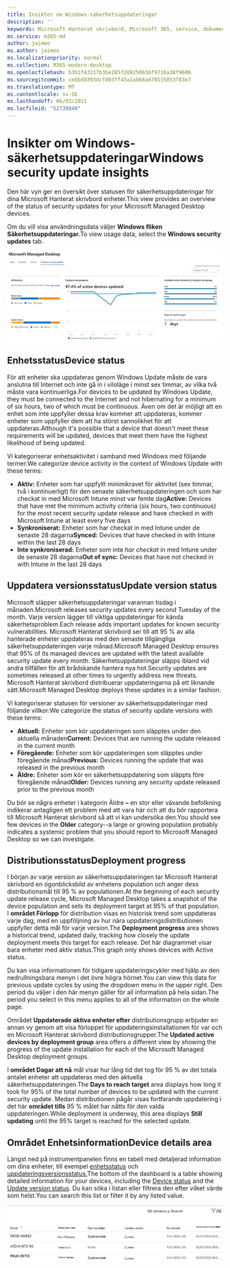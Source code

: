 ```yaml
---
title: Insikter om Windows-säkerhetsuppdateringar
description: ''
keywords: Microsoft Hanterat skrivbord, Microsoft 365, service, dokumentation
ms.service: m365-md
author: jaimeo
ms.author: jaimeo
ms.localizationpriority: normal
ms.collection: M365-modern-desktop
ms.openlocfilehash: b3b1f43217b3be285f20925065bf9710a38f9606
ms.sourcegitcommit: cebbdd393dcfd93ff43a1ab66ad70115853f83e7
ms.translationtype: MT
ms.contentlocale: sv-SE
ms.lasthandoff: 06/03/2021
ms.locfileid: "52739840"
---
```

# <a name="windows-security-update-insights"></a><span data-ttu-id="f6a8d-103">Insikter om Windows-säkerhetsuppdateringar</span><span class="sxs-lookup"><span data-stu-id="f6a8d-103">Windows security update insights</span></span>
<span data-ttu-id="f6a8d-104">Den här vyn ger en översikt över statusen för säkerhetsuppdateringar för dina Microsoft Hanterat skrivbord enheter.</span><span class="sxs-lookup"><span data-stu-id="f6a8d-104">This view provides an overview of the status of security updates for your Microsoft Managed Desktop devices.</span></span> 

<span data-ttu-id="f6a8d-105">Om du vill visa användningsdata väljer <strong>Windows fliken Säkerhetsuppdateringar.</strong></span><span class="sxs-lookup"><span data-stu-id="f6a8d-105">To view usage data, select the <strong>Windows security updates</strong> tab.</span></span>

![Windows fönstret för säkerhetsuppdateringar: stapeldiagram över enhetsstatus och uppdateringsversion i den vänstra kolumnen, uppdateringsdistributionsförloppet över tiden i kolumnen Mitt och procentandel av aktiva enheter efter distributionsgrupp, samt antalet dagar det tar att nå distributionsmålet på 95 % i den högra kolumnen.](../../media/update-insights.jpg)

## <a name="device-status"></a><span data-ttu-id="f6a8d-107">Enhetsstatus</span><span class="sxs-lookup"><span data-stu-id="f6a8d-107">Device status</span></span>

<span data-ttu-id="f6a8d-108">För att enheter ska uppdateras genom Windows Update måste de vara anslutna till Internet och inte gå in i viloläge i minst sex timmar, av vilka två måste vara kontinuerliga.</span><span class="sxs-lookup"><span data-stu-id="f6a8d-108">For devices to be updated by Windows Update, they must be connected to the Internet and not hibernating for a minimum of six hours, two of which must be continuous.</span></span> <span data-ttu-id="f6a8d-109">Även om det är möjligt att en enhet som inte uppfyller dessa krav kommer att uppdateras, kommer enheter som uppfyller dem att ha störst sannolikhet för att uppdateras.</span><span class="sxs-lookup"><span data-stu-id="f6a8d-109">Although it's possible that a device that doesn't meet these requirements will be updated, devices that meet them have the highest likelihood of being updated.</span></span> 

<span data-ttu-id="f6a8d-110">Vi kategoriserar enhetsaktivitet i samband med Windows med följande termer:</span><span class="sxs-lookup"><span data-stu-id="f6a8d-110">We categorize device activity in the context of Windows Update with these terms:</span></span>

- <span data-ttu-id="f6a8d-111"><strong>Aktiv:</strong> Enheter som har uppfyllt minimikravet för aktivitet (sex timmar, två i kontinuerligt) för den senaste säkerhetsuppdateringen och som har checkat in med Microsoft Intune minst var femte dag</span><span class="sxs-lookup"><span data-stu-id="f6a8d-111"><strong>Active:</strong> Devices that have met the minimum activity criteria (six hours, two continuous) for the most recent security update release and have checked in with Microsoft Intune at least every five days</span></span>
- <span data-ttu-id="f6a8d-112"><strong>Synkroniserat:</strong> Enheter som har checkat in med Intune under de senaste 28 dagarna</span><span class="sxs-lookup"><span data-stu-id="f6a8d-112"><strong>Synced:</strong> Devices that have checked in with Intune within the last 28 days</span></span>
- <span data-ttu-id="f6a8d-113"><strong>Inte synkroniserad:</strong> Enheter som inte <i>har checkat</i> in med Intune under de senaste 28 dagarna</span><span class="sxs-lookup"><span data-stu-id="f6a8d-113"><strong>Out of sync:</strong> Devices that have <i>not</i> checked in with Intune in the last 28 days</span></span>




## <a name="update-version-status"></a><span data-ttu-id="f6a8d-114">Uppdatera versionsstatus</span><span class="sxs-lookup"><span data-stu-id="f6a8d-114">Update version status</span></span>

<span data-ttu-id="f6a8d-115">Microsoft släpper säkerhetsuppdateringar varannan tisdag i månaden.</span><span class="sxs-lookup"><span data-stu-id="f6a8d-115">Microsoft releases security updates every second Tuesday of the month.</span></span> <span data-ttu-id="f6a8d-116">Varje version lägger till viktiga uppdateringar för kända säkerhetsproblem.</span><span class="sxs-lookup"><span data-stu-id="f6a8d-116">Each release adds important updates for known security vulnerabilities.</span></span> <span data-ttu-id="f6a8d-117">Microsoft Hanterat skrivbord ser till att 95 % av alla hanterade enheter uppdateras med den senaste tillgängliga säkerhetsuppdateringen varje månad.</span><span class="sxs-lookup"><span data-stu-id="f6a8d-117">Microsoft Managed Desktop ensures that 95% of its managed devices are updated with the latest available security update every month.</span></span> <span data-ttu-id="f6a8d-118">Säkerhetsuppdateringar släpps ibland vid andra tillfällen för att brådskande hantera nya hot.</span><span class="sxs-lookup"><span data-stu-id="f6a8d-118">Security updates are sometimes released at other times to urgently address new threats.</span></span> <span data-ttu-id="f6a8d-119">Microsoft Hanterat skrivbord distribuerar uppdateringarna på ett liknande sätt.</span><span class="sxs-lookup"><span data-stu-id="f6a8d-119">Microsoft Managed Desktop deploys these updates in a similar fashion.</span></span>

<span data-ttu-id="f6a8d-120">Vi kategoriserar statusen för versioner av säkerhetsuppdateringar med följande villkor:</span><span class="sxs-lookup"><span data-stu-id="f6a8d-120">We categorize the status of security update versions with these terms:</span></span>

- <span data-ttu-id="f6a8d-121"><strong>Aktuell:</strong> Enheter som kör uppdateringen som släpptes under den aktuella månaden</span><span class="sxs-lookup"><span data-stu-id="f6a8d-121"><strong>Current:</strong> Devices that are running the update released in the current month</span></span>
- <span data-ttu-id="f6a8d-122"><strong>Föregående:</strong> Enheter som kör uppdateringen som släpptes under föregående månad</span><span class="sxs-lookup"><span data-stu-id="f6a8d-122"><strong>Previous:</strong> Devices running the update that was released in the previous month</span></span>
- <span data-ttu-id="f6a8d-123"><strong>Äldre:</strong> Enheter som kör en säkerhetsuppdatering som släppts före föregående månad</span><span class="sxs-lookup"><span data-stu-id="f6a8d-123"><strong>Older:</strong> Devices running any security update released prior to the previous month</span></span>

<span data-ttu-id="f6a8d-124">Du bör se några enheter i kategorin Äldre <strong>–</strong> en stor eller växande befolkning indikerar antagligen ett problem med att vara här och att du bör rapportera till Microsoft Hanterat skrivbord så att vi kan undersöka den.</span><span class="sxs-lookup"><span data-stu-id="f6a8d-124">You should see few devices in the <strong>Older</strong> category--a large or growing population probably indicates a systemic problem that you should report to Microsoft Managed Desktop so we can investigate.</span></span>


## <a name="deployment-progress"></a><span data-ttu-id="f6a8d-125">Distributionsstatus</span><span class="sxs-lookup"><span data-stu-id="f6a8d-125">Deployment progress</span></span>

<span data-ttu-id="f6a8d-126">I början av varje version av säkerhetsuppdateringen tar Microsoft Hanterat skrivbord en ögonblicksbild av enhetens population och anger dess distributionsmål till 95 % av populationen.</span><span class="sxs-lookup"><span data-stu-id="f6a8d-126">At the beginning of each security update release cycle, Microsoft Managed Desktop takes a snapshot of the device population and sets its deployment target at 95% of that population.</span></span> <span data-ttu-id="f6a8d-127">I <strong>området Förlopp</strong> för distribution visas en historisk trend som uppdateras varje dag, med en uppföljning av hur nära uppdateringsdistributionen uppfyller detta mål för varje version.</span><span class="sxs-lookup"><span data-stu-id="f6a8d-127">The <strong>Deployment progress</strong> area shows a historical trend, updated daily, tracking how closely the update deployment meets this target for each release.</span></span> <span data-ttu-id="f6a8d-128">Det här diagrammet visar bara enheter med aktiv status.</span><span class="sxs-lookup"><span data-stu-id="f6a8d-128">This graph only shows devices with Active status.</span></span>

<span data-ttu-id="f6a8d-129">Du kan visa informationen för tidigare uppdateringscykler med hjälp av den nedrullningsbara menyn i det övre högra hörnet.</span><span class="sxs-lookup"><span data-stu-id="f6a8d-129">You can view this data for previous update cycles by using the dropdown menu in the upper right.</span></span> <span data-ttu-id="f6a8d-130">Den period du väljer i den här menyn gäller för all information på hela sidan.</span><span class="sxs-lookup"><span data-stu-id="f6a8d-130">The period you select in this menu applies to all of the information on the whole page.</span></span>

<span data-ttu-id="f6a8d-131">Området <strong>Uppdaterade aktiva enheter efter</strong> distributionsgrupp erbjuder en annan vy genom att visa förloppet för uppdateringsinstallationen för var och en Microsoft Hanterat skrivbord distributionsgrupper.</span><span class="sxs-lookup"><span data-stu-id="f6a8d-131">The <strong>Updated active devices by deployment group</strong> area offers a different view by showing the progress of the update installation for each of the Microsoft Managed Desktop deployment groups.</span></span>

<span data-ttu-id="f6a8d-132">I <strong>området Dagar att nå</strong> mål visar hur lång tid det tog för 95 % av det totala antalet enheter att uppdateras med den aktuella säkerhetsuppdateringen.</span><span class="sxs-lookup"><span data-stu-id="f6a8d-132">The <strong>Days to reach target</strong> area displays how long it took for 95% of the total number of devices to be updated with the current security update.</span></span> <span data-ttu-id="f6a8d-133">Medan distributionen pågår visas fortfarande uppdatering i det här <strong>området tills</strong> 95 % målet har nåtts för den valda uppdateringen.</span><span class="sxs-lookup"><span data-stu-id="f6a8d-133">While deployment is underway, this area displays <strong>Still updating</strong> until the 95% target is reached for the selected update.</span></span>

## <a name="device-details-area"></a><span data-ttu-id="f6a8d-134">Området Enhetsinformation</span><span class="sxs-lookup"><span data-stu-id="f6a8d-134">Device details area</span></span>

<span data-ttu-id="f6a8d-135">Längst ned på instrumentpanelen finns en tabell med detaljerad information om dina enheter, till exempel [enhetsstatus](#device-status) och [uppdateringsversionsstatus.](#update-version-status)</span><span class="sxs-lookup"><span data-stu-id="f6a8d-135">The bottom of the dashboard is a table showing detailed information for your devices, including the [Device status](#device-status) and the [Update version status](#update-version-status).</span></span> <span data-ttu-id="f6a8d-136">Du kan söka i listan eller filtrera den efter vilket värde som helst.</span><span class="sxs-lookup"><span data-stu-id="f6a8d-136">You can search this list or filter it by any listed value.</span></span>


![Enhetsinformationstabell med kolumner för enhetsnamn, tilldelad användare, enhetsstatus, uppdateringsversion, operativsystemsversion och det datum då enheten senast synkroniserades.](../../media/security-update-insights-device-table-sterile.png)
